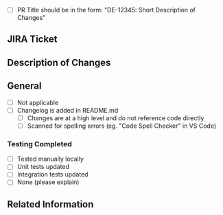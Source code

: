 - [ ] PR Title should be in the form: "DE-12345: Short Description of Changes"

## JIRA Ticket

<!-- Add a link to the JIRA ticket here -->

## Description of Changes

<!--
Please describe what has been changed and why.
Please add anything that can help the reviewer(s) to understand the context of the change
!-->

## General

- [ ] Not applicable
- [ ] Changelog is added in README.md
  - [ ] Changes are at a high level and do not reference code directly
  - [ ] Scanned for spelling errors (eg. "Code Spell Checker" in VS Code)

### Testing Completed

<!-- What type of test automation is included as part of this PR to ensure that the change is working as expected? !-->

- [ ] Tested manually locally
- [ ] Unit tests updated
- [ ] Integration tests updated
- [ ] None (please explain)

## Related Information

<!--
Please list any related information here.
For example: links to other PRs, link to IDS, link to confluence docs, etc
--!>